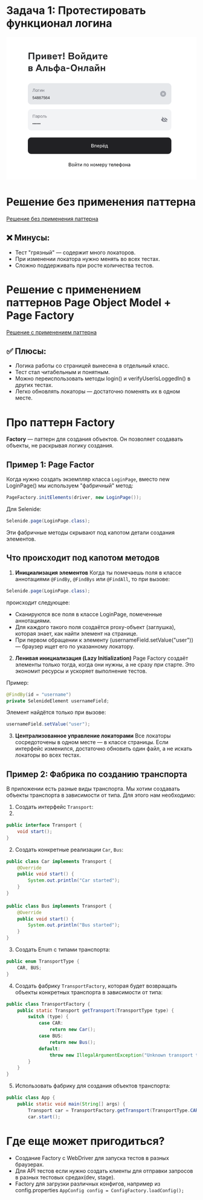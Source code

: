 # Задача 1: Протестировать функционал логина

![Страница логина](images/loginPage.png) 

# Решение без применения паттерна
[Решение без применения паттерна](src/test/java/login/LoginTestWithoutFactory.java)

## ❌ Минусы:

- Тест "грязный" — содержит много локаторов.
- При изменении локатора нужно менять во всех тестах.
- Сложно поддерживать при росте количества тестов.

# Решение с применением паттернов Page Object Model + Page Factory
[Решение с применением паттерна](src/test/java/login/LoginTestWithoutPageFactory.java)

## ✅ Плюсы:
- Логика работы со страницей вынесена в отдельный класс. 
- Тест стал читабельным и понятным. 
- Можно переиспользовать методы login() и verifyUserIsLoggedIn() в других тестах. 
- Легко обновлять локаторы — достаточно поменять их в одном месте.

# Про паттерн Factory
**Factory** — паттерн для создания объектов. Он позволяет создавать объекты, не раскрывая логику создания. 

##  Пример 1: Page Factor
Когда нужно создать экземпляр класса `LoginPage`, вместо new LoginPage() мы используем "фабричный" метод:

```java
PageFactory.initElements(driver, new LoginPage());
```

Для Selenide:
```java
Selenide.page(LoginPage.class);
```
Эти фабричные методы скрывают под капотом детали создания элементов.

## Что происходит под капотом методов
1. **Инициализация элементов**
   Когда ты помечаешь поля в классе аннотациями `@FindBy`, `@FindBys` или `@FindAll`, то при вызове:
```java
Selenide.page(LoginPage.class);
```
происходит следующее:
- Сканируются все поля в классе LoginPage, помеченные аннотациями. 
- Для каждого такого поля создаётся proxy-объект (заглушка), которая знает, как найти элемент на странице. 
- При первом обращении к элементу (usernameField.setValue("user")) — браузер ищет его по указанному локатору.

2. **Ленивая инициализация (Lazy Initialization)**
Page Factory создаёт элементы только тогда, когда они нужны, а не сразу при старте. Это экономит ресурсы и ускоряет выполнение тестов.

Пример:
```java
@FindBy(id = "username")
private SelenideElement usernameField;
```

Элемент найдётся только при вызове:
```java
usernameField.setValue("user");

```

3. **Централизованное управление локаторами**
   Все локаторы сосредоточены в одном месте — в классе страницы. Если интерфейс изменился, достаточно обновить один файл, а не искать локаторы во всех тестах.

## Пример 2: Фабрика по созданию транспорта
В приложении есть разные виды транспорта. Мы хотим создавать объекты транспорта в зависимости от типа. 
Для этого нам необходимо:
1. Создать интерфейс `Transport`:
2. 
```java
public interface Transport {
    void start();
}
```
2. Создать конкретные реализации `Car`, `Bus`:
```java
public class Car implements Transport {
    @Override
    public void start() {
        System.out.println("Car started");
    }
}

public class Bus implements Transport {
    @Override
    public void start() {
        System.out.println("Bus started");
    }
}
```
3. Создать Enum с типами транспорта:
```java
public enum TransportType {
    CAR, BUS;
}
```
4. Создать фабрику `TransportFactory`, которая будет возвращать объекты конкретных транспорта в зависимости от типа:
```java
public class TransportFactory {
    public static Transport getTransport(TransportType type) {
        switch (type) {
            case CAR:
                return new Car();
            case BUS:
                return new Bus();
            default:
                throw new IllegalArgumentException("Unknown transport type");
        }
    }
}
```
5. Использовать фабрику для создания объектов транспорта:
```java
public class App {
    public static void main(String[] args) {
        Transport car = TransportFactory.getTransport(TransportType.CAR);
        car.start();
```

# Где еще может пригодиться?
- Создание Factory с WebDriver для запуска тестов в разных браузерах.
- Для API тестов если нужно создать клиенты для отправки запросов в разных тестовых средах(dev, stage).
- Factory для загрузки различных конфигов, например из config.properties  `AppConfig config = ConfigFactory.loadConfig();`